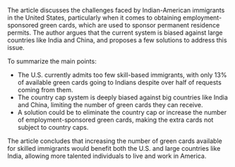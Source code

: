 The article discusses the challenges faced by Indian-American immigrants in the United States, particularly when it comes to obtaining employment-sponsored green cards, which are used to sponsor permanent residence permits. The author argues that the current system is biased against large countries like India and China, and proposes a few solutions to address this issue.

To summarize the main points:

* The U.S. currently admits too few skill-based immigrants, with only 13% of available green cards going to Indians despite over half of requests coming from them.
* The country cap system is deeply biased against big countries like India and China, limiting the number of green cards they can receive.
* A solution could be to eliminate the country cap or increase the number of employment-sponsored green cards, making the extra cards not subject to country caps.

The article concludes that increasing the number of green cards available for skilled immigrants would benefit both the U.S. and large countries like India, allowing more talented individuals to live and work in America.